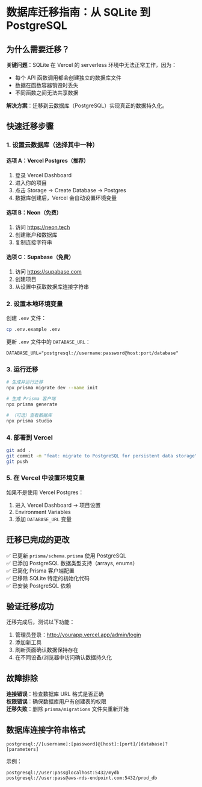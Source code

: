 # 数据库迁移指南：从 SQLite 到 PostgreSQL

## 为什么需要迁移？

**关键问题**：SQLite 在 Vercel 的 serverless 环境中无法正常工作，因为：
- 每个 API 函数调用都会创建独立的数据库文件
- 数据在函数容器销毁时丢失
- 不同函数之间无法共享数据

**解决方案**：迁移到云数据库（PostgreSQL）实现真正的数据持久化。

## 快速迁移步骤

### 1. 设置云数据库（选择其中一种）

#### 选项 A：Vercel Postgres（推荐）
1. 登录 Vercel Dashboard
2. 进入你的项目
3. 点击 Storage → Create Database → Postgres
4. 数据库创建后，Vercel 会自动设置环境变量

#### 选项 B：Neon（免费）
1. 访问 https://neon.tech
2. 创建账户和数据库
3. 复制连接字符串

#### 选项 C：Supabase（免费）
1. 访问 https://supabase.com
2. 创建项目
3. 从设置中获取数据库连接字符串

### 2. 设置本地环境变量

创建 `.env` 文件：
```bash
cp .env.example .env
```

更新 `.env` 文件中的 `DATABASE_URL`：
```env
DATABASE_URL="postgresql://username:password@host:port/database"
```

### 3. 运行迁移

```bash
# 生成并运行迁移
npx prisma migrate dev --name init

# 生成 Prisma 客户端
npx prisma generate

# （可选）查看数据库
npx prisma studio
```

### 4. 部署到 Vercel

```bash
git add .
git commit -m "feat: migrate to PostgreSQL for persistent data storage"
git push
```

### 5. 在 Vercel 中设置环境变量

如果不是使用 Vercel Postgres：
1. 进入 Vercel Dashboard → 项目设置
2. Environment Variables
3. 添加 `DATABASE_URL` 变量

## 迁移已完成的更改

✅ 已更新 `prisma/schema.prisma` 使用 PostgreSQL  
✅ 已添加 PostgreSQL 数据类型支持（arrays, enums）  
✅ 已简化 Prisma 客户端配置  
✅ 已移除 SQLite 特定的初始化代码  
✅ 已安装 PostgreSQL 依赖  

## 验证迁移成功

迁移完成后，测试以下功能：
1. 管理员登录：http://yourapp.vercel.app/admin/login
2. 添加新工具
3. 刷新页面确认数据保持存在
4. 在不同设备/浏览器中访问确认数据持久化

## 故障排除

**连接错误**：检查数据库 URL 格式是否正确  
**权限错误**：确保数据库用户有创建表的权限  
**迁移失败**：删除 `prisma/migrations` 文件夹重新开始

## 数据库连接字符串格式

```
postgresql://[username]:[password]@[host]:[port]/[database]?[parameters]
```

示例：
```
postgresql://user:pass@localhost:5432/mydb
postgresql://user:pass@aws-rds-endpoint.com:5432/prod_db
```